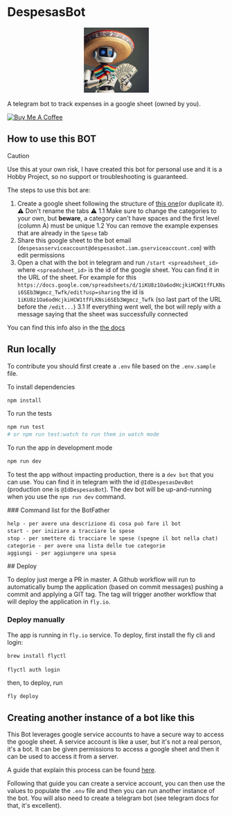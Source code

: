 # DespesasBot

<p align="center">
   <img src="docs/despesas-bot-prod.jpeg" width="150"/>
</p>

A telegram bot to track expenses in a google sheet (owned by you).

<a href="https://www.buymeacoffee.com/albertodeago" target="_blank"><img src="https://cdn.buymeacoffee.com/buttons/v2/default-yellow.png" alt="Buy Me A Coffee" style="height: 60px !important;width: 217px !important;" ></a>

## How to use this BOT

> [!CAUTION]
> Use this at your own risk, I have created this bot for personal use and it is a Hobby Project, so no support or troubleshooting is guaranteed.

The steps to use this bot are:

1. Create a google sheet following the structure of [this one](https://docs.google.com/spreadsheets/d/1iKU8z1Oa6odHcjkiHCW1tfFLKNsi6SEb3Wgmcz_Twfk/edit?usp=sharing)(or duplicate it). ⚠️ Don't rename the tabs ⚠️
   1.1 Make sure to change the categories to your own, but **beware**, a category can't have spaces and the first level (column A) must be unique
   1.2 You can remove the example expenses that are already in the `Spese` tab
2. Share this google sheet to the bot email (`despesasserviceaccount@despesasbot.iam.gserviceaccount.com`) with edit permissions
3. Open a chat with the bot in telegram and run `/start <spreadsheet_id>` where `<spreadsheet_id>` is the id of the google sheet. You can find it in the URL of the sheet. For example for this `https://docs.google.com/spreadsheets/d/1iKU8z1Oa6odHcjkiHCW1tfFLKNsi6SEb3Wgmcz_Twfk/edit?usp=sharing` the id is `1iKU8z1Oa6odHcjkiHCW1tfFLKNsi6SEb3Wgmcz_Twfk` (so last part of the URL before the `/edit...`)
   3.1 If everything went well, the bot will reply with a message saying that the sheet was successfully connected

You can find this info also in the [the docs](https://albertodeago.github.io/despesas-bot/)

## Run locally

To contribute you should first create a `.env` file based on the `.env.sample` file.

To install dependencies

```sh
npm install
```

To run the tests

```sh
npm run test
# or npm run test:watch to run them in watch mode
```

To run the app in development mode

```sh
npm run dev
```

To test the app without impacting production, there is a `dev bot` that you can use.
You can find it in telegram with the id `@IdDespesasDevBot` (production one is `@IdDespesasBot`).
The dev bot will be up-and-running when you use the `npm run dev` command.

### Command list for the BotFather

```txt
help - per avere una descrizione di cosa può fare il bot
start - per iniziare a tracciare le spese
stop - per smettere di tracciare le spese (spegne il bot nella chat)
categorie - per avere una lista delle tue categorie
aggiungi - per aggiungere una spesa
```

## Deploy

To deploy just merge a PR in master. A Github workflow will run to automatically bump
the application (based on commit messages) pushing a commit and applying a GIT tag.
The tag will trigger another workflow that will deploy the application in `fly.io`.

### Deploy manually

The app is running in `fly.io` service. To deploy, first install the fly cli and login:

```
brew install flyctl

flyctl auth login
```

then, to deploy, run

```bash
fly deploy
```

## Creating another instance of a bot like this

This Bot leverages google service accounts to have a secure way to access the google sheet.
A service account is like a user, but it's not a real person, it's a bot. It can be given permissions to access a google sheet and then it can be used to access it from a server.

A guide that explain this process can be found [here](https://medium.com/@sakkeerhussainp/google-sheet-as-your-database-for-node-js-backend-a79fc5a6edd9).

Following that guide you can create a service account, you can then use the values to populate the `.env` file and then you can run another instance of the bot.
You will also need to create a telegram bot (see telegram docs for that, it's excellent).
